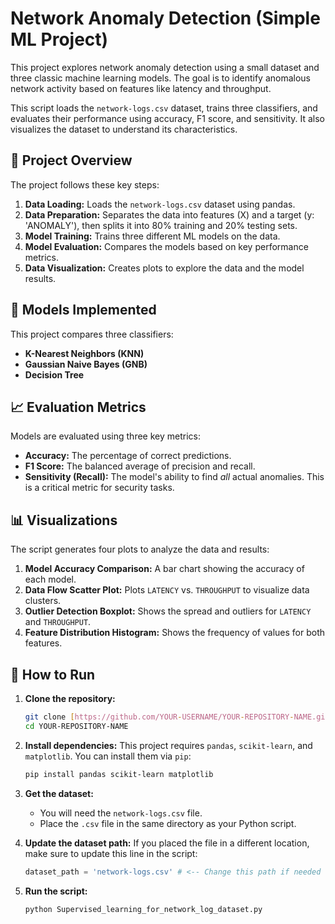 # Network Anomaly Detection (Simple ML Project)

This project explores network anomaly detection using a small dataset and three classic machine learning models. The goal is to identify anomalous network activity based on features like latency and throughput.

This script loads the `network-logs.csv` dataset, trains three classifiers, and evaluates their performance using accuracy, F1 score, and sensitivity. It also visualizes the dataset to understand its characteristics.

## 🚀 Project Overview

The project follows these key steps:
1.  **Data Loading:** Loads the `network-logs.csv` dataset using pandas.
2.  **Data Preparation:** Separates the data into features (X) and a target (y: 'ANOMALY'), then splits it into 80% training and 20% testing sets.
3.  **Model Training:** Trains three different ML models on the data.
4.  **Model Evaluation:** Compares the models based on key performance metrics.
5.  **Data Visualization:** Creates plots to explore the data and the model results.

## 🤖 Models Implemented

This project compares three classifiers:
* **K-Nearest Neighbors (KNN)**
* **Gaussian Naive Bayes (GNB)**
* **Decision Tree**

## 📈 Evaluation Metrics

Models are evaluated using three key metrics:
* **Accuracy:** The percentage of correct predictions.
* **F1 Score:** The balanced average of precision and recall.
* **Sensitivity (Recall):** The model's ability to find *all* actual anomalies. This is a critical metric for security tasks.

## 📊 Visualizations

The script generates four plots to analyze the data and results:
1.  **Model Accuracy Comparison:** A bar chart showing the accuracy of each model.
2.  **Data Flow Scatter Plot:** Plots `LATENCY` vs. `THROUGHPUT` to visualize data clusters.
3.  **Outlier Detection Boxplot:** Shows the spread and outliers for `LATENCY` and `THROUGHPUT`.
4.  **Feature Distribution Histogram:** Shows the frequency of values for both features.

## 🔧 How to Run

1.  **Clone the repository:**
    ```bash
    git clone [https://github.com/YOUR-USERNAME/YOUR-REPOSITORY-NAME.git](https://github.com/YOUR-USERNAME/YOUR-REPOSITORY-NAME.git)
    cd YOUR-REPOSITORY-NAME
    ```

2.  **Install dependencies:**
    This project requires `pandas`, `scikit-learn`, and `matplotlib`. You can install them via `pip`:
    ```bash
    pip install pandas scikit-learn matplotlib
    ```

3.  **Get the dataset:**
    * You will need the `network-logs.csv` file.
    * Place the `.csv` file in the same directory as your Python script.

4.  **Update the dataset path:**
    If you placed the file in a different location, make sure to update this line in the script:
    ```python
    dataset_path = 'network-logs.csv' # <-- Change this path if needed
    ```

5.  **Run the script:**
    ```bash
    python Supervised_learning_for_network_log_dataset.py
    ```
